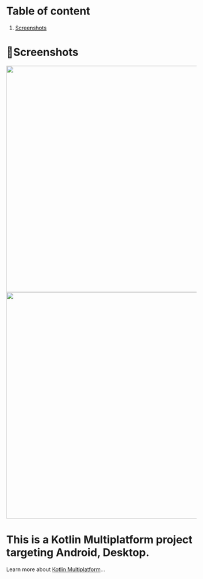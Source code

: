 # Table of content
1. [Screenshots](#screenshots)


# 📸Screenshots
<img src = "https://github.com/user-attachments/assets/2da0c639-3f32-441b-9718-7af6a482cfb6" width = "800" height = "600">
<img src = "https://github.com/user-attachments/assets/f7210331-68dc-4db0-abca-ab10756aeac5" width = "800" height = "600">


# This is a Kotlin Multiplatform project targeting Android, Desktop.
Learn more about [Kotlin Multiplatform](https://www.jetbrains.com/help/kotlin-multiplatform-dev/get-started.html)…
